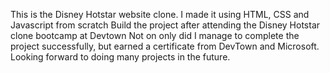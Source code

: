 This is the Disney Hotstar website clone.
I made it using HTML, CSS and Javascript from scratch 
Build the project after attending the Disney Hotstar clone bootcamp at Devtown 
Not on only did I manage to complete the project successfully, but earned a certificate from DevTown and Microsoft. Looking forward to doing many projects in the future. 

